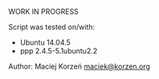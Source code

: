 WORK IN PROGRESS

Script was tested on/with:
* Ubuntu 14.04.5
* ppp 2.4.5-5.1ubuntu2.2

Author:
Maciej Korzeń
maciek@korzen.org
